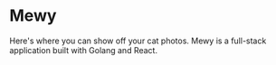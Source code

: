 # Mewy
Here's where you can show off your cat photos. Mewy is a full-stack application built with Golang and React.
